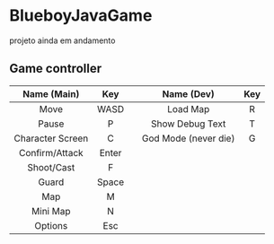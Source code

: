 # BlueboyJavaGame

projeto ainda em andamento

## Game controller

|   Name (Main)    |  Key  |   |       Name (Dev)     | Key |
|:----------------:|:-----:|:-:|:--------------------:|:---:|
|       Move       | WASD  |   |       Load Map       |  R  |
|      Pause       |   P   |   |   Show Debug Text    |  T  |
| Character Screen |   C   |   | God Mode (never die) |  G  |
|  Confirm/Attack  | Enter |   |                      |     |
|    Shoot/Cast    |   F   |   |                      |     |
|      Guard       | Space |   |                      |     |
|       Map        |   M   |   |                      |     |
|     Mini Map     |   N   |   |                      |     |
|     Options      |  Esc  |   |                      |     |
